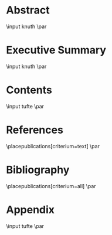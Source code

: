 # Abstract

\input knuth \par

# Executive Summary

\input knuth \par

# Contents

\input tufte \par

# References

\placepublications[criterium=text] \par

# Bibliography

\placepublications[criterium=all] \par

# Appendix

\input tufte \par
